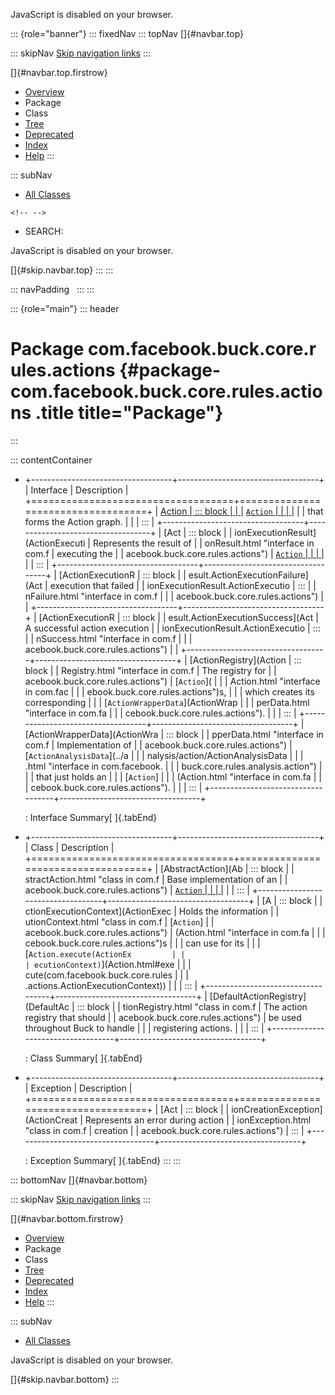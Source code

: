 <div>

JavaScript is disabled on your browser.

</div>

::: {role="banner"}
::: fixedNav
::: topNav
[]{#navbar.top}

::: skipNav
[Skip navigation links](#skip.navbar.top "Skip navigation links")
:::

[]{#navbar.top.firstrow}

-   [Overview](../../../../../../index.html)
-   Package
-   Class
-   [Tree](package-tree.html)
-   [Deprecated](../../../../../../deprecated-list.html)
-   [Index](../../../../../../index-all.html)
-   [Help](../../../../../../help-doc.html)
:::

::: subNav
-   [All Classes](../../../../../../allclasses.html)

```{=html}
<!-- -->
```
-   SEARCH:

<div>

<div>

JavaScript is disabled on your browser.

</div>

</div>

[]{#skip.navbar.top}
:::
:::

::: navPadding
 
:::
:::

::: {role="main"}
::: header
# Package com.facebook.buck.core.rules.actions {#package-com.facebook.buck.core.rules.actions .title title="Package"}
:::

::: contentContainer
-   +-----------------------------------+-----------------------------------+
    | Interface                         | Description                       |
    +===================================+===================================+
    | [Action                           | ::: block                         |
    | ](Action.html "interface in com.f | An                                |
    | acebook.buck.core.rules.actions") | [`Action`                         |
    |                                   | ](Action.html "interface in com.f |
    |                                   | acebook.buck.core.rules.actions") |
    |                                   | that forms the Action graph.      |
    |                                   | :::                               |
    +-----------------------------------+-----------------------------------+
    | [Act                              | ::: block                         |
    | ionExecutionResult](ActionExecuti | Represents the result of          |
    | onResult.html "interface in com.f | executing the                     |
    | acebook.buck.core.rules.actions") | [`Action`                         |
    |                                   | ](Action.html "interface in com.f |
    |                                   | acebook.buck.core.rules.actions") |
    |                                   | :::                               |
    +-----------------------------------+-----------------------------------+
    | [ActionExecutionR                 | ::: block                         |
    | esult.ActionExecutionFailure](Act | execution that failed             |
    | ionExecutionResult.ActionExecutio | :::                               |
    | nFailure.html "interface in com.f |                                   |
    | acebook.buck.core.rules.actions") |                                   |
    +-----------------------------------+-----------------------------------+
    | [ActionExecutionR                 | ::: block                         |
    | esult.ActionExecutionSuccess](Act | A successful action execution     |
    | ionExecutionResult.ActionExecutio | :::                               |
    | nSuccess.html "interface in com.f |                                   |
    | acebook.buck.core.rules.actions") |                                   |
    +-----------------------------------+-----------------------------------+
    | [ActionRegistry](Action           | ::: block                         |
    | Registry.html "interface in com.f | The registry for                  |
    | acebook.buck.core.rules.actions") | [`Action`](                       |
    |                                   | Action.html "interface in com.fac |
    |                                   | ebook.buck.core.rules.actions")s, |
    |                                   | which creates its corresponding   |
    |                                   | [`ActionWrapperData`](ActionWrap  |
    |                                   | perData.html "interface in com.fa |
    |                                   | cebook.buck.core.rules.actions"). |
    |                                   | :::                               |
    +-----------------------------------+-----------------------------------+
    | [ActionWrapperData](ActionWra     | ::: block                         |
    | pperData.html "interface in com.f | Implementation of                 |
    | acebook.buck.core.rules.actions") | [`ActionAnalysisData`](../a       |
    |                                   | nalysis/action/ActionAnalysisData |
    |                                   | .html "interface in com.facebook. |
    |                                   | buck.core.rules.analysis.action") |
    |                                   | that just holds an                |
    |                                   | [`Action`]                        |
    |                                   | (Action.html "interface in com.fa |
    |                                   | cebook.buck.core.rules.actions"). |
    |                                   | :::                               |
    +-----------------------------------+-----------------------------------+

    : Interface Summary[ ]{.tabEnd}

-   +-----------------------------------+-----------------------------------+
    | Class                             | Description                       |
    +===================================+===================================+
    | [AbstractAction](Ab               | ::: block                         |
    | stractAction.html "class in com.f | Base implementation of an         |
    | acebook.buck.core.rules.actions") | [`Action`                         |
    |                                   | ](Action.html "interface in com.f |
    |                                   | acebook.buck.core.rules.actions") |
    |                                   | :::                               |
    +-----------------------------------+-----------------------------------+
    | [A                                | ::: block                         |
    | ctionExecutionContext](ActionExec | Holds the information             |
    | utionContext.html "class in com.f | [`Action`]                        |
    | acebook.buck.core.rules.actions") | (Action.html "interface in com.fa |
    |                                   | cebook.buck.core.rules.actions")s |
    |                                   | can use for its                   |
    |                                   | [`Action.execute(ActionEx         |
    |                                   | ecutionContext)`](Action.html#exe |
    |                                   | cute(com.facebook.buck.core.rules |
    |                                   | .actions.ActionExecutionContext)) |
    |                                   | :::                               |
    +-----------------------------------+-----------------------------------+
    | [DefaultActionRegistry](DefaultAc | ::: block                         |
    | tionRegistry.html "class in com.f | The action registry that should   |
    | acebook.buck.core.rules.actions") | be used throughout Buck to handle |
    |                                   | registering actions.              |
    |                                   | :::                               |
    +-----------------------------------+-----------------------------------+

    : Class Summary[ ]{.tabEnd}

-   +-----------------------------------+-----------------------------------+
    | Exception                         | Description                       |
    +===================================+===================================+
    | [Act                              | ::: block                         |
    | ionCreationException](ActionCreat | Represents an error during action |
    | ionException.html "class in com.f | creation                          |
    | acebook.buck.core.rules.actions") | :::                               |
    +-----------------------------------+-----------------------------------+

    : Exception Summary[ ]{.tabEnd}
:::
:::

::: bottomNav
[]{#navbar.bottom}

::: skipNav
[Skip navigation links](#skip.navbar.bottom "Skip navigation links")
:::

[]{#navbar.bottom.firstrow}

-   [Overview](../../../../../../index.html)
-   Package
-   Class
-   [Tree](package-tree.html)
-   [Deprecated](../../../../../../deprecated-list.html)
-   [Index](../../../../../../index-all.html)
-   [Help](../../../../../../help-doc.html)
:::

::: subNav
-   [All Classes](../../../../../../allclasses.html)

<div>

<div>

JavaScript is disabled on your browser.

</div>

</div>

[]{#skip.navbar.bottom}
:::
